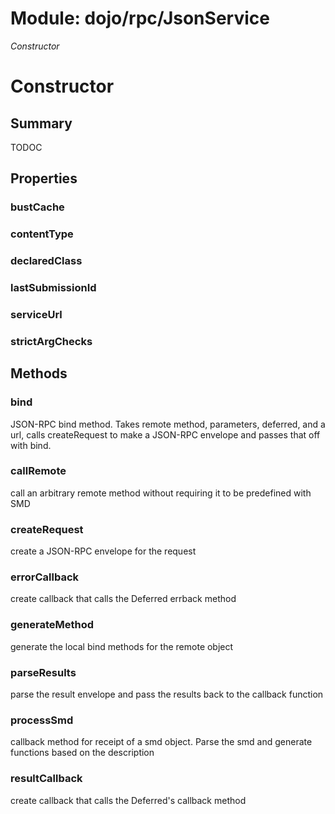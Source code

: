 # Module: dojo/rpc/JsonService

*Constructor*

# Constructor

## Summary

TODOC
## Properties

### bustCache


### contentType


### declaredClass


### lastSubmissionId


### serviceUrl


### strictArgChecks


## Methods

### bind
JSON-RPC bind method. Takes remote method, parameters,
deferred, and a url, calls createRequest to make a JSON-RPC
envelope and passes that off with bind.

### callRemote
call an arbitrary remote method without requiring it to be
predefined with SMD

### createRequest
create a JSON-RPC envelope for the request

### errorCallback
create callback that calls the Deferred errback method

### generateMethod
generate the local bind methods for the remote object

### parseResults
parse the result envelope and pass the results back to
the callback function

### processSmd
callback method for receipt of a smd object.  Parse the smd
and generate functions based on the description

### resultCallback
create callback that calls the Deferred's callback method

